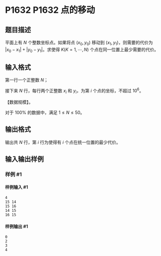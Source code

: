 # P1632 P1632 点的移动

## 题目描述

平面上有 $N$ 个整数坐标点。如果将点 $(x_0,y_0)$ 移动到 $(x_1,y_1)$，则需要的代价为 $|x_0-x_1|+|y_0-y_1|$。求使得 $K(K=1, \cdots ,N)$ 个点在同一位置上最少需要的代价。

## 输入格式

第一行一个正整数 $N$；

接下来 $N$ 行，每行两个正整数 $x_i$ 和 $y_i$，为第 $i$ 个点的坐标，不超过 $10^6$。

【数据规模】。

对于 $100\%$ 的数据中，满足 $1 \le N \le 50$。

## 输出格式

输出共 $N$ 行，第 $i$ 行为使得有 $i$ 个点在统一位置的最少代价。

## 输入输出样例

### 样例 #1

#### 样例输入 #1

```
4
15 14
15 16
14 15 
16 15
```

#### 样例输出 #1

```
0
2
3
4
```
